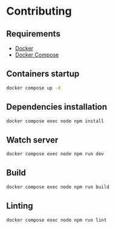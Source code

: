 # Contributing

## Requirements

- [Docker](https://www.docker.com/)
- [Docker Compose](https://docs.docker.com/compose/)

## Containers startup

```bash
docker compose up -d
```

## Dependencies installation

```bash
docker compose exec node npm install
```

## Watch server

```bash
docker compose exec node npm run dev
```

## Build

```bash
docker compose exec node npm run build
```

## Linting

```bash
docker compose exec node npm run lint
```
